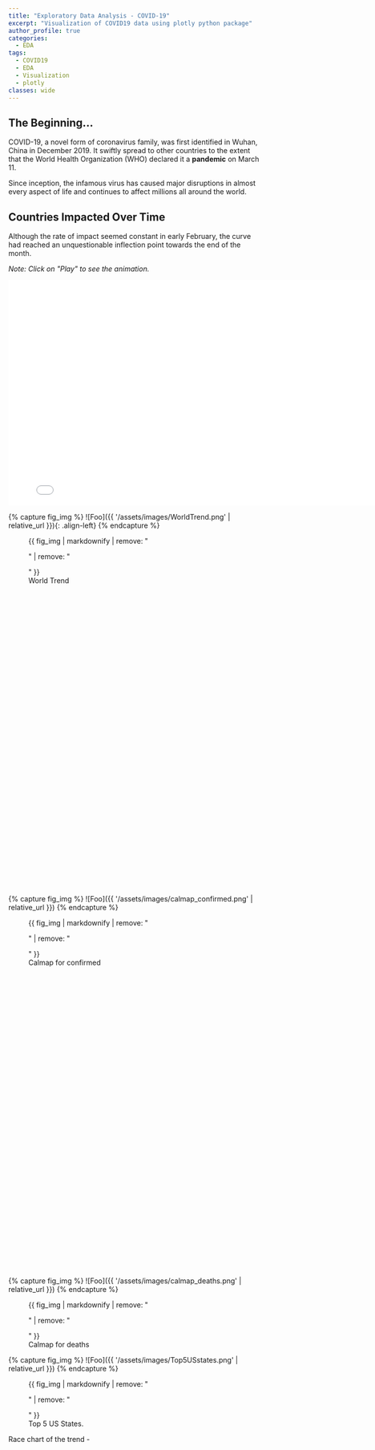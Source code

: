 ```yaml
---
title: "Exploratory Data Analysis - COVID-19"
excerpt: "Visualization of COVID19 data using plotly python package"
author_profile: true
categories:
  - EDA
tags:
  - COVID19
  - EDA
  - Visualization
  - plotly
classes: wide
---
```

## The Beginning...
COVID-19, a novel form of coronavirus family, was first identified in Wuhan, China in December 2019.  It swiftly spread to other countries to the extent that the World Health Organization (WHO) declared it a **pandemic** on March 11.

Since inception, the infamous virus has caused major disruptions in almost every aspect of life and continues to affect millions all around the world.

## Countries Impacted Over Time
Although the rate of impact seemed constant in early February, the curve had reached an unquestionable inflection point towards the end of the month.

*Note: Click on "Play" to see the animation.*
<iframe width="800" height="450" frameborder="0" scrolling="no" src="//plotly.com/~jatins/1.embed"></iframe>


{% capture fig_img %}
![Foo]({{ '/assets/images/WorldTrend.png' | relative_url }}){: .align-left}
{% endcapture %}

<figure style="width: 800px; height: 700px">
  {{ fig_img | markdownify | remove: "<p>" | remove: "</p>" }}
  <figcaption>World Trend</figcaption>
</figure>


{% capture fig_img %}
![Foo]({{ '/assets/images/calmap_confirmed.png' | relative_url }})
{% endcapture %}

<figure style="width: 800px; height: 700px" class="align-center">
  {{ fig_img | markdownify | remove: "<p>" | remove: "</p>" }}
  <figcaption>Calmap for confirmed</figcaption>
</figure>



{% capture fig_img %}
![Foo]({{ '/assets/images/calmap_deaths.png' | relative_url }})
{% endcapture %}

<figure>
  {{ fig_img | markdownify | remove: "<p>" | remove: "</p>" }}
  <figcaption>Calmap for deaths</figcaption>
</figure>




{% capture fig_img %}
![Foo]({{ '/assets/images/Top5USstates.png' | relative_url }})
{% endcapture %}

<figure>
  {{ fig_img | markdownify | remove: "<p>" | remove: "</p>" }}
  <figcaption>Top 5 US States.</figcaption>
</figure>

<p> Race chart of the trend - </p>

<div class="flourish-embed flourish-bar-chart-race" data-src="visualisation/1873703" data-url="https://flo.uri.sh/visualisation/1873703/embed"><script src="https://public.flourish.studio/resources/embed.js"></script></div>
